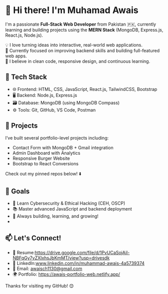 # 👋 Hi there! I'm Muhamad Awais

I'm a passionate **Full-Stack Web Developer** from Pakistan 🇵🇰, currently learning and building projects using the **MERN Stack** (MongoDB, Express.js, React.js, Node.js).

💡 I love turning ideas into interactive, real-world web applications.  
🎯 Currently focused on improving backend skills and building full-featured web apps.  
🚀 I believe in clean code, responsive design, and continuous learning.

## 🔧 Tech Stack

- 🌐 Frontend: HTML, CSS, JavaScript, React.js, TailwindCSS, Bootstrap  
- 🖥 Backend: Node.js, Express.js  
- 🗃 Database: MongoDB (using MongoDB Compass)  
- ⚙️ Tools: Git, GitHub, VS Code, Postman

## 📁 Projects

I’ve built several portfolio-level projects including:
- Contact Form with MongoDB + Gmail integration
- Admin Dashboard with Analytics
- Responsive Burger Website
- Bootstrap to React Conversions

Check out my pinned repos below! ⬇️

## 🎯 Goals

- 🔐 Learn Cybersecurity & Ethical Hacking (CEH, OSCP)
- 📚 Master advanced JavaScript and backend deployment
- 🧠 Always building, learning, and growing!
- 
## 📫 Let's Connect!
- 💼 Resume:https://drive.google.com/file/d/1PvUCaSojAil-NBFqGy7vZXIxhsJbKmMT/view?usp=drivesdk  
- 💼 LinkedIn:www.linkedin.com/in/muhammad-awais-4a5739374
- 📩 Email: awaisch1130@gmail.com
- 🌍 Portfolio: https://awais-portfolio-web.netlify.app/

Thanks for visiting my GitHub! 😊  
